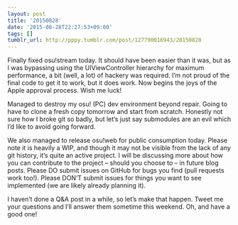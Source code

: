 ```yaml
---
layout: post
title: '20150828'
date: '2015-08-28T22:27:53+09:00'
tags: []
tumblr_url: http://pppy.tumblr.com/post/127790016943/20150828
---
```

Finally fixed osu!stream today. It should have been easier than it was, but as I was bypassing using the UIViewController hierarchy for maximum performance, a bit (well, a lot) of hackery was required. I’m not proud of the final code to get it to work, but it does work. Now begins the joys of the Apple approval process. Wish me luck!

Managed to destroy my osu! (PC) dev environment beyond repair. Going to have to clone a fresh copy tomorrow and start from scratch. Honestly not sure how I broke git so badly, but let’s just say submodules are an evil which I’d like to avoid going forward.

We also managed to release osu!web for public consumption today. Please note it is heavily a WIP, and though it may not be visible from the lack of any git history, it’s quite an active project. I will be discussing more about how you can contribute to the project – should you choose to – in future blog posts. Please DO submit issues on GitHub for bugs you find (pull requests work too!). Please DON’T submit issues for things you want to see implemented (we are likely already planning it).

I haven’t done a Q&A post in a while, so let’s make that happen. Tweet me your questions and I’ll answer them sometime this weekend. Oh, and have a good one!
